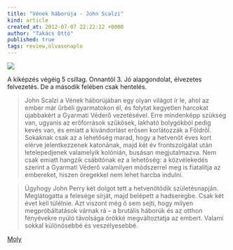 ```yaml
---
title: "Vének háborúja - John Scalzi"
kind: article
created_at: 2012-07-07 22:22:22 +0000
author: "Takács Ottó"
published: true
tags: review,olvasonaplo
---
```

![](http://moly.hu/system/covers/normal/covers_177417.jpg?1334320624)

A kiképzés végéig 5 csillag. Onnantól 3. 
Jó alapgondolat, élvezetes felvezetés. De a második felében csak hentelés.

>John Scalzi a Vének háborújában egy olyan világot ír le, ahol az ember már űrbéli gyarmatokon él, és folytat kegyetlen harcokat újabbakért a Gyarmati Véderő vezetésével. Erre mindenképp szükség van, ugyanis az erőforrások szűkösek, lakható bolygókból pedig kevés van, és emiatt a kivándorlást erősen korlátozzák a Földről. Sokaknak csak az a lehetőség marad, hogy a hetvenöt éves kort elérve jelentkezzenek katonának, majd két év frontszolgálat után letelepedjenek valamelyik kolónián, busásan megjutalmazva. Nem csak emiatt hangzik csábítónak ez a lehetőség: a közvélekedés szerint a Gyarmati Véderő valamilyen módszerrel meg is fiatalítja az embereket, hiszen öregekkel nem lehet harcba indulni.

>Úgyhogy John Perry két dolgot tett a hetvenötödik születésnapján. Meglátogatta a felesége sírját, majd belépett a hadseregbe. Csak két évet kell túlélnie. Azt viszont még ő sem sejti, hogy milyen megpróbáltatások várnak rá – a brutális háborúk és az otthon fényévekre nyúló távolsága örökké megváltoztatja az embert. Valami sokkal különösebbé és veszélyesebbé.

[Moly](http://moly.hu/konyvek/john-scalzi-venek-haboruja)

<div class='old-comments'></div>